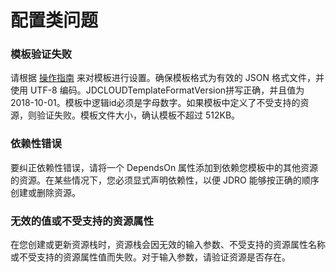 # 配置类问题

### **模板验证失败**
请根据 [操作指南](#) 来对模板进行设置。确保模板格式为有效的 JSON 格式文件，并使用 UTF-8 编码。JDCLOUDTemplateFormatVersion拼写正确，并且值为 2018-10-01。模板中逻辑id必须是字母数字。如果模板中定义了不受支持的资源，则验证失败。模板文件大小，确认模板不超过 512KB。


### **依赖性错误**
要纠正依赖性错误，请将一个 DependsOn 属性添加到依赖您模板中的其他资源的资源。在某些情况下，您必须显式声明依赖性，以便 JDRO 能够按正确的顺序创建或删除资源。

### **无效的值或不受支持的资源属性**
在您创建或更新资源栈时，资源栈会因无效的输入参数、不受支持的资源属性名称或不受支持的资源属性值而失败。对于输入参数，请验证资源是否存在。


